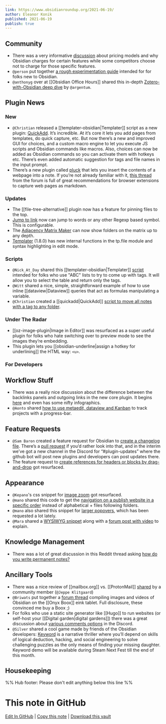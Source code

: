```yaml
---
link: https://www.obsidianroundup.org/2021-06-19/
author: Eleanor Konik
published: 2021-06-19
publish: true
---
```


## Community 
* There was a very informative [discussion](http://discordapp.com/channels/686053708261228577/694233507500916796/853418012320071700) about pricing models and why Obsidian charges for certain features while some competitors choose not to charge for those specific features. 
* `@person` put together [a rough experimentation guide](https://forum.obsidian.md/t/an-obsidian-experimentation-starter-guide/19580) intended for for folks new to Obsidian. 
* `@anthonyg` over at [[Obsidian Office Hours]] shared this in-depth [Zotero-with-Obsidian  deep dive](https://www.youtube.com/watch?v=YaMH_d4dj1k) by `@argentum`.
## Plugin News

### New
* `@Christian` released a [[templater-obsidian|Templater]] script as a new plugin: [QuickAdd](https://github.com/chhoumann/quickadd). It’s incredible.  At it’s core it lets you add pages from templates, do quick capture, etc. But now there’s a new and improved GUI for choices, and a custom macro engine to let you execute JS scripts and Obsidian commands like macros. Also, choices can now be added as Obsidian commands so you can activate them with hotkeys etc. There’s even added automatic suggestion for tags and file names in the input prompt.
* There’s a new plugin called [pluck](https://github.com/kevboh/obsidian-pluck) that lets you insert the contents of a webpage into a note. If you’re not already familiar with it, [this thread](https://forum.obsidian.md/t/how-do-i-get-content-from-websites-into-my-notes/1738) from the forum is full of great recommendations for browser extensions to capture web pages as markdown. 

### Updates
* The [[file-tree-alternative]] plugin now has a feature for pinning files to the top.
* [Jump to link](https://github.com/mrjackphil/obsidian-jump-to-link) now can jump to words or any other Regexp based symbol. This is configurable.
* The [Adjacency Matrix Maker](https://github.com/SkepticMystic/adjacency-matrix-maker) can now show folders on the matrix up to any depth. 
*  [Templater](https://github.com/SilentVoid13/Templater) (1.8.0) has new internal functions in the tp.file module and syntax highlighting in edit mode. 
### Scripts
* `@Nick_At_Day` shared this [[templater-obsidian|Templater]] [script](http://discordapp.com/channels/686053708261228577/840286238928797736/853274331135606814) intended for folks who use "ABC" lists to try to come up with tags. It will allow you to select the table and return only the tags.
* `@Witt` shared a nice, simple, straightforward example of how to use inline [[dataview|Dataview]] queries that act as formulas manipulating a variable. 
* `@Christian` created a [[quickadd|QuickAdd]] [script to move all notes with a tag to any folder](https://github.com/chhoumann/quickadd#macro-move-notes-with-a-tag-to-a-folder). 
### Under The Radar
* [[oz-image-plugin|Image in Editor]] was resurfaced as a super useful plugin for folks who hate switching over to preview mode to see the images they’re embedding. 
* This plugin lets you [[obsidian-underline|assign a hotkey for underlining]] the HTML way: `<u>`.
### For Developers

## Workflow Stuff
* There was a really nice discussion about the difference between the backlinks panels and outgoing links in the new core plugin. It begins [here](http://discordapp.com/channels/686053708261228577/694233507500916796/853264650987634698) and even has some nifty infographics. 
* `@Aonto` shared [how to use metaedit, dataview and Kanban](https://forum.obsidian.md/t/project-tracking-metaedit-dataview-and-kanban/19343) to track projects with a progress-bar.

## Feature Requests
* `@Sam Baron` created a feature request for Obsidian to [create a changelog file](https://forum.obsidian.md/t/plugin-updates-changelogs-release-notes/19642). There’s a [pull request](https://github.com/obsidianmd/obsidian-releases/pull/334) if you’d rather look into that, and in the interim we’ve got a new channel in the Discord for “#plugin-updates” where the github bot will post new plugins and developers can post updates there. 
* The feature request to [create references for headers or blocks by drag-and-drop](https://forum.obsidian.md/t/create-references-for-headers-or-blocks-by-drag-and-drop/7313) got resurfaced. 

## Appearance
* `@Kepano`'s css snippet for [image zoom](http://discordapp.com/channels/686053708261228577/702656734631821413/853888596116373524) got resurfaced. 
* `@mano` shared this code to get the [navigation on a publish website in a specific order](https://discord.com/channels/686053708261228577/768134314864017429/855247315681935390) instead of alphabetical + files following folders. 
* `@mano` also shared this snippet for [larger popovers](http://discordapp.com/channels/686053708261228577/702656734631821413/855348236322865182), which has been requested a lot lately. 
* `@Mara` shared a [WYSIWYG snippet](https://github.com/Mara-Li/Obsidian-WYSIWYG) along with a [forum post with video](https://forum.obsidian.md/t/pseudo-wysiwyg-snippet-mobile-pc/19733) to explain.

## Knowledge Management
* There was a lot of great discussion in this Reddit thread asking [how do you write permanent notes?](https://www.reddit.com/r/ObsidianMD/comments/nzpd56/no_seriously_how_do_you_write_permanent_notes/)

## Ancillary Tools
* There was a nice review of [[mailbox.org]] vs. [[ProtonMail]] [shared](https://jeppe.science/thoughts/why-i-fled-mailbox-for-protonmail/) by a community member (`@Jeppe Klitgaard`) 
* `@Briwats` put together a [forum thread](https://forum.obsidian.md/t/onyx-boox-obsidian-appreciation-theme/19588) compiling images and videos of Obsidian on the [[Onyx Boox]] eink tablet. Full disclosure, these convinced me buy a Boox ;) 
* For folks who use a static site generator like [[Hugo]] to run websites (or self-host your [[Digital garden|digital gardens]]) there was a great discussion about [various comments options](https://discord.com/channels/686053708261228577/700466324840775831/855162654493245441) in the Discord. 
*  `@Silver` shared a cool game made by friends of the Obsidian developers: [Keyword](https://store.steampowered.com/app/1393320/Keyword/) is a narrative thriller where you’ll depend on skills of logical deduction, hacking, and social engineering to solve challenging puzzles as the only means of finding your missing daughter. Keyword demo will be available during Steam Next Fest till the end of this month.

## Housekeeping

%% Hub footer: Please don't edit anything below this line %%

# This note in GitHub

<span class="git-footer">[Edit In GitHub](https://github.dev/obsidian-community/obsidian-hub/blob/main/01%20-%20Community/Obsidian%20Roundup/2021.06.19.md "git-hub-edit-note") | [Copy this note](https://raw.githubusercontent.com/obsidian-community/obsidian-hub/main/01%20-%20Community/Obsidian%20Roundup/2021.06.19.md "git-hub-copy-note") | [Download this vault](https://github.com/obsidian-community/obsidian-hub/archive/refs/heads/main.zip "git-hub-download-vault") </span>
